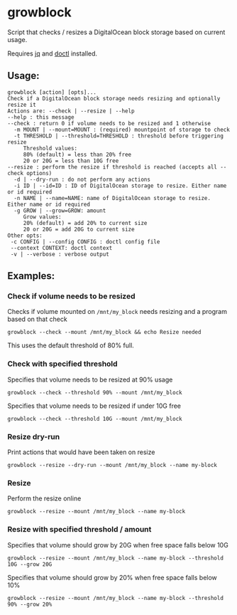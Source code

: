 # growblock
Script that checks / resizes a DigitalOcean block storage based on current usage.

Requires [jq](https://stedolan.github.io/jq/) and [doctl](https://www.digitalocean.com/community/tutorials/how-to-use-doctl-the-official-digitalocean-command-line-client) installed.

## Usage:
~~~
growblock [action] [opts]...
Check if a DigitalOcean block storage needs resizing and optionally resize it
Actions are: --check | --resize | --help
--help : this message
--check : return 0 if volume needs to be resized and 1 otherwise
  -m MOUNT | --mount=MOUNT : (required) mountpoint of storage to check
  -t THRESHOLD | --threshold=THRESHOLD : threshold before triggering resize
     Threshold values:
     80% (default) = less than 20% free
     20 or 20G = less than 10G free
--resize : perform the resize if threshold is reached (accepts all --check options)
  -d | --dry-run : do not perform any actions
  -i ID | --id=ID : ID of DigitalOcean storage to resize. Either name or id required
  -n NAME | --name=NAME: name of DigitalOcean storage to resize. Either name or id required
  -g GROW | --grow=GROW: amount
     Grow values:
     20% (default) = add 20% to current size
     20 or 20G = add 20G to current size
Other opts: 
 -c CONFIG | --config CONFIG : doctl config file
 --context CONTEXT: doctl context
 -v | --verbose : verbose output
~~~

## Examples:
### Check if volume needs to be resized
Checks if volume mounted on `/mnt/my_block` needs resizing and a program based on that check
~~~
growblock --check --mount /mnt/my_block && echo Resize needed
~~~

This uses the default threshold of 80% full.

### Check with specified threshold
Specifies that volume needs to be resized at 90% usage
~~~
growblock --check --threshold 90% --mount /mnt/my_block
~~~

Specifies that volume needs to be resized if under 10G free
~~~
growblock --check --threshold 10G --mount /mnt/my_block
~~~

### Resize dry-run
Print actions that would have been taken on resize
~~~
growblock --resize --dry-run --mount /mnt/my_block --name my-block
~~~

### Resize
Perform the resize online
~~~
growblock --resize --mount /mnt/my_block --name my-block
~~~

### Resize with specified threshold / amount
Specifies that volume should grow by 20G when free space falls below 10G
~~~
growblock --resize --mount /mnt/my_block --name my-block --threshold 10G --grow 20G
~~~

Specifies that volume should grow by 20% when free space falls below 10%
~~~
growblock --resize --mount /mnt/my_block --name my-block --threshold 90% --grow 20%
~~~
